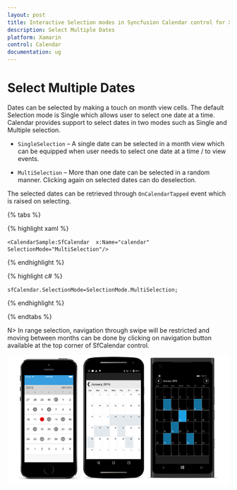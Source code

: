 ```yaml
---
layout: post
title: Interactive Selection modes in Syncfusion Calendar control for Xamarin.Forms
description: Select Multiple Dates
platform: Xamarin
control: Calendar
documentation: ug
---
```


# Select Multiple Dates

Dates can be selected by making a touch on month view cells. The default Selection mode is Single which allows user to select one date at a time. Calendar provides support to select dates in two modes such as Single and Multiple selection.

* `SingleSelection` – A single date can be selected in a month view which can be equipped when user needs to select one date at a time / to view events.

* `MultiSelection` – More than one date can be selected in a random manner. Clicking again on selected dates can do deselection.

The selected dates can be retrieved through `OnCalendarTapped` event which is raised on selecting.

{% tabs %}

{% highlight xaml %}

	<CalendarSample:SfCalendar  x:Name="calendar" SelectionMode="MultiSelection"/>

{% endhighlight %}

{% highlight c# %}
	
	sfCalendar.SelectionMode=SelectionMode.MultiSelection;
	
{% endhighlight %}

{% endtabs %}

N> In range selection, navigation through swipe will be restricted and moving between months can be done by clicking on navigation button available at the top corner of SfCalendar control.

![](images/Selection.png)




